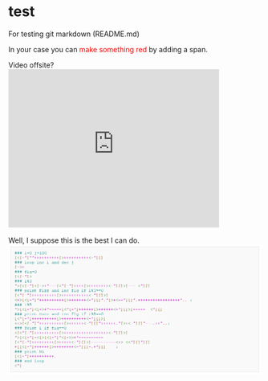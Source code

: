 test
====

For testing git markdown (README.md)

In your case you can <span style="color:red;">make something red</span>
by adding a span.

Video offsite? <iframe width="420" height="315" src="https://www.youtube.com/embed/KgLfpnPdqZw" frameborder="0" allowfullscreen></iframe>

Well, I suppose this is the best I can do.
[![Alt Text](https://github.com/rdebath/test/raw/master/img.png)](https://rawgithub.com/rdebath/test/master/something.html)

